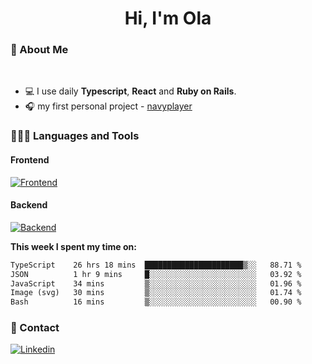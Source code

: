 <h1 align="center">Hi, I'm Ola</h1>

### 💅 About Me

<br/>

- 💻 I use daily **Typescript**, **React** and **Ruby on Rails**.
- 🎧 my first personal project - [navyplayer](https://navyplayer.netlify.app/)

### 👩🏻‍💻 Languages and Tools

#### Frontend

[![Frontend](https://skillicons.dev/icons?i=react,nextjs,ts,js,html,css,scss,tailwind)](https://skillicons.dev)

#### Backend
[![Backend](https://skillicons.dev/icons?i=nodejs,express,nestjs,rails,graphql)](https://skillicons.dev)

**This week I spent my time on:**

<!--START_SECTION:waka-->

```txt
TypeScript    26 hrs 18 mins  ██████████████████████▒░░   88.71 %
JSON          1 hr 9 mins     █░░░░░░░░░░░░░░░░░░░░░░░░   03.92 %
JavaScript    34 mins         ▒░░░░░░░░░░░░░░░░░░░░░░░░   01.96 %
Image (svg)   30 mins         ▒░░░░░░░░░░░░░░░░░░░░░░░░   01.74 %
Bash          16 mins         ▒░░░░░░░░░░░░░░░░░░░░░░░░   00.90 %
```

<!--END_SECTION:waka-->

### 📨 Contact
  
[![Linkedin](https://skillicons.dev/icons?i=linkedin)](https://linkedin.com/in/aleksandra-kamińska)
